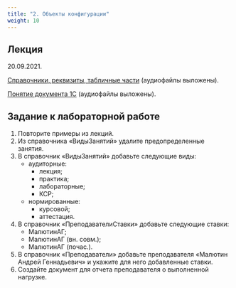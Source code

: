 ```yaml
---
title: "2. Объекты конфигурации"
weight: 10
---
```


## Лекция

20.09.2021.

<a target="_blank" rel="noopener noreferrer" href="../slides/data.html">Справочники, реквизиты, табличные части</a>  (аудиофайлы выложены).

<a target="_blank" rel="noopener noreferrer" href="../slides/document.html">Понятие документа 1С</a>  (аудиофайлы выложены).

## Задание к лабораторной работе

1. Повторите примеры из лекций.
2. Из справочника «ВидыЗанятий» удалите предопределенные занятия.
3. В справочник «ВидыЗанятий» добавьте следующие виды:
    - аудиторные:
        - лекция;
        - практика;
        - лабораторные;
        - КСР;
    - нормированные:
        - курсовой;
        - аттестация.
4. В справочник «ПреподавателиСтавки» добавьте следующие ставки:
    - МалютинАГ;
    - МалютинАГ (вн. совм.);
    - МалютинАГ (почас.).
5. В справочник «Преподаватели» добавьте преподавателя «Малютин Андрей Геннадьевич» и укажите для него добавленные ставки.
6. Создайте документ для отчета преподавателя о выполненной нагрузке.
